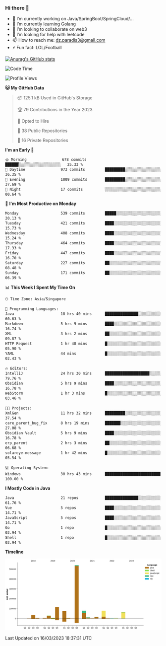### Hi there 👋

- 🔭 I’m currently working on Java/SpringBoot/SpringCloud/...
- 🌱 I’m currently learning Golang
- 👯 I’m looking to collaborate on web3
- 🤔 I’m looking for help with leetcode
- 📫 How to reach me: dz.paradis3@gmail.com
- ⚡ Fun fact: LOL/Football

[![Anurag's GitHub stats](https://github-readme-stats.vercel.app/api?username=xiumu2017&show_icons=true&theme=radical)](https://github.com/anuraghazra/github-readme-stats)

<!--
**xiumu2017/xiumu2017** is a ✨ _special_ ✨ repository because its `README.md` (this file) appears on your GitHub profile.

Here are some ideas to get you started:

- 🔭 I’m currently working on ...
- 🌱 I’m currently learning ...
- 👯 I’m looking to collaborate on ...
- 🤔 I’m looking for help with ...
- 💬 Ask me about ...
- 📫 How to reach me: ...
- 😄 Pronouns: ...
- ⚡ Fun fact: ...
-->

<!--START_SECTION:waka-->
![Code Time](http://img.shields.io/badge/Code%20Time-1%2C271%20hrs%2021%20mins-blue)

![Profile Views](http://img.shields.io/badge/Profile%20Views-2-blue)

**🐱 My GitHub Data** 

> 📦 125.1 kB Used in GitHub's Storage 
 > 
> 🏆 79 Contributions in the Year 2023
 > 
> 💼 Opted to Hire
 > 
> 📜 38 Public Repositories 
 > 
> 🔑 16 Private Repositories 
 > 
**I'm an Early 🐤** 

```text
🌞 Morning                678 commits         ██████░░░░░░░░░░░░░░░░░░░   25.33 % 
🌆 Daytime                973 commits         █████████░░░░░░░░░░░░░░░░   36.35 % 
🌃 Evening                1009 commits        █████████░░░░░░░░░░░░░░░░   37.69 % 
🌙 Night                  17 commits          ░░░░░░░░░░░░░░░░░░░░░░░░░   00.64 % 
```
📅 **I'm Most Productive on Monday** 

```text
Monday                   539 commits         █████░░░░░░░░░░░░░░░░░░░░   20.13 % 
Tuesday                  421 commits         ████░░░░░░░░░░░░░░░░░░░░░   15.73 % 
Wednesday                408 commits         ████░░░░░░░░░░░░░░░░░░░░░   15.24 % 
Thursday                 464 commits         ████░░░░░░░░░░░░░░░░░░░░░   17.33 % 
Friday                   447 commits         ████░░░░░░░░░░░░░░░░░░░░░   16.70 % 
Saturday                 227 commits         ██░░░░░░░░░░░░░░░░░░░░░░░   08.48 % 
Sunday                   171 commits         ██░░░░░░░░░░░░░░░░░░░░░░░   06.39 % 
```


📊 **This Week I Spent My Time On** 

```text
🕑︎ Time Zone: Asia/Singapore

💬 Programming Languages: 
Java                     18 hrs 40 mins      ███████████████░░░░░░░░░░   60.63 % 
Markdown                 5 hrs 9 mins        ████░░░░░░░░░░░░░░░░░░░░░   16.74 % 
XML                      3 hrs 2 mins        ██░░░░░░░░░░░░░░░░░░░░░░░   09.87 % 
HTTP Request             1 hr 48 mins        █░░░░░░░░░░░░░░░░░░░░░░░░   05.90 % 
YAML                     44 mins             █░░░░░░░░░░░░░░░░░░░░░░░░   02.43 % 

🔥 Editors: 
IntelliJ                 24 hrs 30 mins      ████████████████████░░░░░   79.76 % 
Obsidian                 5 hrs 9 mins        ████░░░░░░░░░░░░░░░░░░░░░   16.78 % 
WebStorm                 1 hr 3 mins         █░░░░░░░░░░░░░░░░░░░░░░░░   03.46 % 

🐱‍💻 Projects: 
XmlGen                   11 hrs 32 mins      █████████░░░░░░░░░░░░░░░░   37.54 % 
care_parent_bug_fix      8 hrs 19 mins       ███████░░░░░░░░░░░░░░░░░░   27.08 % 
Obsidian Vault           5 hrs 9 mins        ████░░░░░░░░░░░░░░░░░░░░░   16.78 % 
erp_parent               2 hrs 3 mins        ██░░░░░░░░░░░░░░░░░░░░░░░   06.68 % 
solareye-message         1 hr 42 mins        █░░░░░░░░░░░░░░░░░░░░░░░░   05.54 % 

💻 Operating System: 
Windows                  30 hrs 43 mins      █████████████████████████   100.00 % 
```

**I Mostly Code in Java** 

```text
Java                     21 repos            ███████████████░░░░░░░░░░   61.76 % 
Vue                      5 repos             ████░░░░░░░░░░░░░░░░░░░░░   14.71 % 
JavaScript               5 repos             ████░░░░░░░░░░░░░░░░░░░░░   14.71 % 
Go                       1 repo              █░░░░░░░░░░░░░░░░░░░░░░░░   02.94 % 
Shell                    1 repo              █░░░░░░░░░░░░░░░░░░░░░░░░   02.94 % 
```



**Timeline**

![Lines of Code chart](https://raw.githubusercontent.com/xiumu2017/xiumu2017/main/assets/bar_graph.png)


 Last Updated on 16/03/2023 18:37:31 UTC
<!--END_SECTION:waka-->
